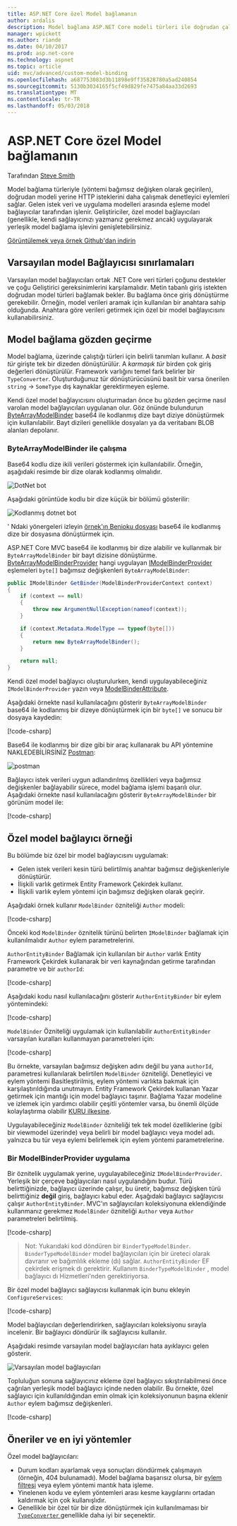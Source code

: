 ```yaml
---
title: ASP.NET Core özel Model bağlamanın
author: ardalis
description: Model bağlama ASP.NET Core modeli türleri ile doğrudan çalışmak denetleyici eylemleri nasıl olanak tanıdığını öğrenin.
manager: wpickett
ms.author: riande
ms.date: 04/10/2017
ms.prod: asp.net-core
ms.technology: aspnet
ms.topic: article
uid: mvc/advanced/custom-model-binding
ms.openlocfilehash: a687753083d3b11898e9ff35828780a5ad240854
ms.sourcegitcommit: 5130b3034165f5cf49d829fe7475a84aa33d2693
ms.translationtype: MT
ms.contentlocale: tr-TR
ms.lasthandoff: 05/03/2018
---
```

# <a name="custom-model-binding-in-aspnet-core"></a>ASP.NET Core özel Model bağlamanın

Tarafından [Steve Smith](https://ardalis.com/)

Model bağlama türleriyle (yöntemi bağımsız değişken olarak geçirilen), doğrudan modeli yerine HTTP isteklerini daha çalışmak denetleyici eylemleri sağlar. Gelen istek veri ve uygulama modelleri arasında eşleme model bağlayıcılar tarafından işlenir. Geliştiriciler, özel model bağlayıcıları (genellikle, kendi sağlayıcınızı yazmanız gerekmez ancak) uygulayarak yerleşik model bağlama işlevini genişletebilirsiniz.

[Görüntülemek veya örnek Github'dan indirin](https://github.com/aspnet/Docs/tree/master/aspnetcore/mvc/advanced/custom-model-binding/)

## <a name="default-model-binder-limitations"></a>Varsayılan model Bağlayıcısı sınırlamaları

Varsayılan model bağlayıcıları ortak .NET Core veri türleri çoğunu destekler ve çoğu Geliştirici gereksinimlerini karşılamalıdır. Metin tabanlı giriş istekten doğrudan model türleri bağlamak bekler. Bu bağlama önce giriş dönüştürme gerekebilir. Örneğin, model verileri aramak için kullanılan bir anahtara sahip olduğunda. Anahtara göre verileri getirmek için özel bir model bağlayıcısını kullanabilirsiniz.

## <a name="model-binding-review"></a>Model bağlama gözden geçirme

Model bağlama, üzerinde çalıştığı türleri için belirli tanımları kullanır. A *basit tür* girişte tek bir dizeden dönüştürülür. A *karmaşık tür* birden çok giriş değerleri dönüştürülür. Framework varlığını temel fark belirler bir `TypeConverter`. Oluşturduğunuz tür dönüştürücüsünü basit bir varsa önerilen `string`  ->  `SomeType` dış kaynaklar gerektirmeyen eşleme.

Kendi özel model bağlayıcısını oluşturmadan önce bu gözden geçirme nasıl varolan model bağlayıcıları uygulanan olur. Göz önünde bulundurun [ByteArrayModelBinder](/dotnet/api/microsoft.aspnetcore.mvc.modelbinding.binders.bytearraymodelbinder) base64 ile kodlanmış dize bayt diziye dönüştürmek için kullanılabilir. Bayt dizileri genellikle dosyaları ya da veritabanı BLOB alanları depolanır.

### <a name="working-with-the-bytearraymodelbinder"></a>ByteArrayModelBinder ile çalışma

Base64 kodlu dize ikili verileri göstermek için kullanılabilir. Örneğin, aşağıdaki resimde bir dize olarak kodlanmış olmalıdır.

![DotNet bot](custom-model-binding/images/bot.png "dotnet bot")

Aşağıdaki görüntüde kodlu bir dize küçük bir bölümü gösterilir:

![Kodlanmış dotnet bot](custom-model-binding/images/encoded-bot.png "kodlanmış dotnet bot")

' Ndaki yönergeleri izleyin [örnek'ın Benioku dosyası](https://github.com/aspnet/Docs/blob/master/aspnetcore/mvc/advanced/custom-model-binding/sample/CustomModelBindingSample/README.md) base64 ile kodlanmış dize bir dosyasına dönüştürmek için.

ASP.NET Core MVC base64 ile kodlanmış bir dize alabilir ve kullanmak bir `ByteArrayModelBinder` bir bayt dizisine dönüştürme. [ByteArrayModelBinderProvider](/dotnet/api/microsoft.aspnetcore.mvc.modelbinding.binders.bytearraymodelbinderprovider) hangi uygulayan [IModelBinderProvider](/dotnet/api/microsoft.aspnetcore.mvc.modelbinding.imodelbinderprovider) eşlemeleri `byte[]` bağımsız değişkenleri `ByteArrayModelBinder`:

```csharp
public IModelBinder GetBinder(ModelBinderProviderContext context)
{
    if (context == null)
    {
        throw new ArgumentNullException(nameof(context));
    }

    if (context.Metadata.ModelType == typeof(byte[]))
    {
        return new ByteArrayModelBinder();
    }

    return null;
}
```

Kendi özel model bağlayıcı oluşturulurken, kendi uygulayabileceğiniz `IModelBinderProvider` yazın veya [ModelBinderAttribute](/dotnet/api/microsoft.aspnetcore.mvc.modelbinderattribute).

Aşağıdaki örnekte nasıl kullanılacağını gösterir `ByteArrayModelBinder` base64 ile kodlanmış bir dizeye dönüştürmek için bir `byte[]` ve sonucu bir dosyaya kaydedin:

[!code-csharp[](custom-model-binding/sample/CustomModelBindingSample/Controllers/ImageController.cs?name=post1&highlight=3)]

Base64 ile kodlanmış bir dize gibi bir araç kullanarak bu API yöntemine NAKLEDEBİLİRSİNİZ [Postman](https://www.getpostman.com/):

![postman](custom-model-binding/images/postman.png "postman")

Bağlayıcı istek verileri uygun adlandırılmış özellikleri veya bağımsız değişkenler bağlayabilir sürece, model bağlama işlemi başarılı olur. Aşağıdaki örnekte nasıl kullanılacağını gösterir `ByteArrayModelBinder` bir görünüm model ile:

[!code-csharp[](custom-model-binding/sample/CustomModelBindingSample/Controllers/ImageController.cs?name=post2&highlight=2)]

## <a name="custom-model-binder-sample"></a>Özel model bağlayıcı örneği

Bu bölümde biz özel bir model bağlayıcısını uygulamak:

- Gelen istek verileri kesin türü belirtilmiş anahtar bağımsız değişkenleriyle dönüştürür.
- İlişkili varlık getirmek Entity Framework Çekirdek kullanır.
- İlişkili varlık eylem yöntemi için bağımsız değişken olarak geçirir.

Aşağıdaki örnek kullanır `ModelBinder` özniteliği `Author` modeli:

[!code-csharp[](custom-model-binding/sample/CustomModelBindingSample/Data/Author.cs?highlight=10)]

Önceki kod `ModelBinder` öznitelik türünü belirten `IModelBinder` bağlamak için kullanılmalıdır `Author` eylem parametrelerini. 

`AuthorEntityBinder` Bağlamak için kullanılan bir `Author` varlık Entity Framework Çekirdek kullanarak bir veri kaynağından getirme tarafından parametre ve bir `authorId`:

[!code-csharp[](custom-model-binding/sample/CustomModelBindingSample/Binders/AuthorEntityBinder.cs?name=demo)]

Aşağıdaki kodu nasıl kullanılacağını gösterir `AuthorEntityBinder` bir eylem yöntemindeki:

[!code-csharp[](custom-model-binding/sample/CustomModelBindingSample/Controllers/BoundAuthorsController.cs?name=demo2&highlight=2)]

`ModelBinder` Özniteliği uygulamak için kullanılabilir `AuthorEntityBinder` varsayılan kuralları kullanmayan parametreleri için:

[!code-csharp[](custom-model-binding/sample/CustomModelBindingSample/Controllers/BoundAuthorsController.cs?name=demo1&highlight=2)]

Bu örnekte, varsayılan bağımsız değişken adını değil bu yana `authorId`, parametresi kullanılarak belirtilen `ModelBinder` özniteliği. Denetleyici ve eylem yöntemi Basitleştirilmiş, eylem yöntemi varlıkta bakmak için karşılaştırıldığında unutmayın. Entity Framework Çekirdek kullanan Yazar getirmek için mantığı için model bağlayıcı taşınır. Bağlama Yazar modeline ve izlemek için yardımcı olabilir çeşitli yöntemler varsa, bu önemli ölçüde kolaylaştırma olabilir [KURU ilkesine](http://deviq.com/don-t-repeat-yourself/).

Uygulayabileceğiniz `ModelBinder` özniteliği tek tek model özelliklerine (gibi bir viewmodel üzerinde) veya belirli bir model bağlayıcı veya model adı. yalnızca bu tür veya eylemi belirlemek için eylem yöntemi parametrelerine.

### <a name="implementing-a-modelbinderprovider"></a>Bir ModelBinderProvider uygulama

Bir öznitelik uygulamak yerine, uygulayabileceğiniz `IModelBinderProvider`. Yerleşik bir çerçeve bağlayıcıları nasıl uygulandığını budur. Türü belirttiğinizde, bağlayıcı üzerinde çalışır, bu üretir, bağımsız değişken türü belirttiğiniz **değil** giriş, bağlayıcı kabul eder. Aşağıdaki bağlayıcı sağlayıcısı çalışır `AuthorEntityBinder`. MVC'ın sağlayıcıları koleksiyonuna eklendiğinde kullanmanız gerekmez `ModelBinder` özniteliği `Author` veya `Author` parametreleri belirtilmiş.

[!code-csharp[](custom-model-binding/sample/CustomModelBindingSample/Binders/AuthorEntityBinderProvider.cs?highlight=17-20)]

> Not: Yukarıdaki kod döndüren bir `BinderTypeModelBinder`. `BinderTypeModelBinder` model bağlayıcıları için bir üreteci olarak davranır ve bağımlılık ekleme (dı) sağlar. `AuthorEntityBinder` EF çekirdek erişmek dı gerektirir. Kullanım `BinderTypeModelBinder` , model bağlayıcı dı Hizmetleri'nden gerektiriyorsa.

Bir özel model bağlayıcı sağlayıcısı kullanmak için bunu ekleyin `ConfigureServices`:

[!code-csharp[](custom-model-binding/sample/CustomModelBindingSample/Startup.cs?name=callout&highlight=5-9)]

Model bağlayıcıları değerlendirirken, sağlayıcıları koleksiyonu sırayla incelenir. Bir bağlayıcı döndürür ilk sağlayıcısı kullanılır.

Aşağıdaki resimde varsayılan model bağlayıcıları hata ayıklayıcı gelen gösterir.

![Varsayılan model bağlayıcıları](custom-model-binding/images/default-model-binders.png "varsayılan model bağlayıcıları")

Topluluğun sonuna sağlayıcınız ekleme özel bağlayıcı sıkıştırılabilmesi önce çağrılan yerleşik model bağlayıcı içinde neden olabilir. Bu örnekte, özel sağlayıcı için kullanıldığından emin olmak için koleksiyonunun başına eklenir `Author` eylem bağımsız değişkenleri.

[!code-csharp[](custom-model-binding/sample/CustomModelBindingSample/Startup.cs?name=callout&highlight=5-9)]

## <a name="recommendations-and-best-practices"></a>Öneriler ve en iyi yöntemler

Özel model bağlayıcıları:
- Durum kodları ayarlamak veya sonuçları döndürmek çalışmayın (örneğin, 404 bulunamadı). Model bağlama başarısız olursa, bir [eylem filtresi](xref:mvc/controllers/filters) veya eylem yöntemi mantık hata işleme.
- Yinelenen kodu ve eylem yöntemleri arası kesme kaygılarını ortadan kaldırmak için çok kullanışlıdır.
- Genellikle bir özel tür bir dize dönüştürmek için kullanılmaması bir [ `TypeConverter` ](/dotnet/api/system.componentmodel.typeconverter) genellikle daha iyi bir seçenektir.

